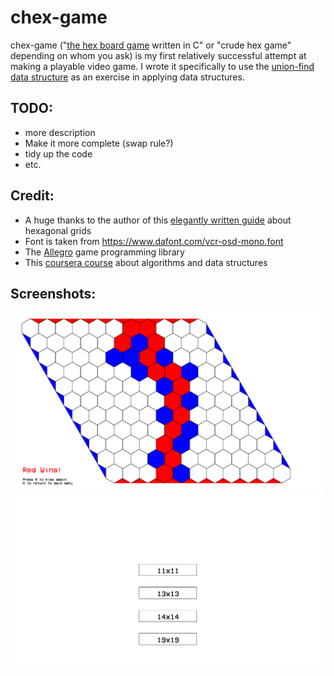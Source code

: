 # chex-game
chex-game ("[the hex board game](https://en.wikipedia.org/wiki/Hex_(board_game)) written in C" or "crude hex game" depending on whom you ask) is my first relatively successful attempt at making a playable video game. I wrote it specifically to use the [union-find data structure](https://en.wikipedia.org/wiki/Disjoint-set_data_structure) as an exercise in applying data structures.


## TODO:
* more description
* Make it more complete (swap rule?)
* tidy up the code
* etc.


## Credit:
* A huge thanks to the author of this [elegantly written guide](https://www.redblobgames.com/grids/hexagons/) about hexagonal grids
* Font is taken from https://www.dafont.com/vcr-osd-mono.font
* The [Allegro](https://liballeg.org/) game programming library
* This [coursera course](https://www.coursera.org/learn/algorithms-part1/) about algorithms and data structures

## Screenshots:
![Screenshot 1](shot1.png)
![Screenshot 2](shot2.png)
